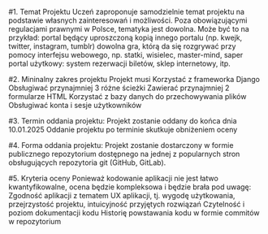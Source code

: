 #1. Temat Projektu
    Uczeń zaproponuje samodzielnie temat projektu na podstawie własnych zainteresowań i możliwości. Poza obowiązującymi regulacjami prawnymi w Polsce, tematyka jest dowolna. Może być to na przykład:
        portal będący uproszczoną kopią innego portalu (np. kwejk, twitter, instagram, tumblr)
        dowolna gra, którą da się rozgrywać przy pomocy interfejsu webowego, np. statki, wisielec, master-mind, saper
        portal użytkowy: system rezerwacji biletów, sklep internetowy, itp.

#2. Mininalny zakres projektu
    Projekt musi
        Korzystać z frameworka Django
        Obsługiwać przynajmniej 3 różne ścieżki
        Zawierać przynajmniej 2 formularze HTML
        Korzystać z bazy danych do przechowywania plików
        Obsługiwać konta i sesje użytkowników

#3. Termin oddania projektu:
    Projekt zostanie oddany do końca dnia 10.01.2025
    Oddanie projektu po terminie skutkuje obniżeniem oceny

#4. Forma oddania projektu:
    Projekt zostanie dostarczony w formie publicznego repozytorium dostępnego na jednej z popularnych stron obsługujących repozytoria git (GitHub, GitLab).

#5. Kryteria oceny
    Ponieważ kodowanie aplikacji nie jest łatwo kwantyfikowalne, ocena będzie kompleksowa i będzie brała pod uwagę:
    Zgodność aplikacji z tematem
    UX aplikacji, tj. wygodę użytkowania, przejrzystość projektu, intuicyjność przyjętych rozwiązań
    Czytelność i poziom dokumentacji kodu
    Historię powstawania kodu w formie commitów w repozytorium